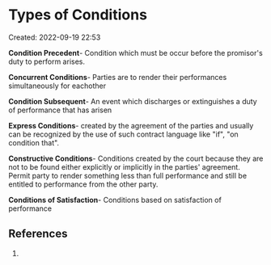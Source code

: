 # Types of Conditions
Created: 2022-09-19 22:53

**Condition Precedent**- Condition which must be occur before the promisor's duty to perform arises. 

**Concurrent Conditions**- Parties are to render their performances simultaneously for eachother

**Condition Subsequent**- An event which discharges or extinguishes a duty of performance that has arisen

**Express Conditions**- created by the agreement of the parties and usually can be recognized by the use of such contract language like "if", "on condition that". 

**Constructive Conditions**- Conditions created by the court because they are not to be found either explicitly or implicitly in the parties' agreement. Permit party to render something less than full performance and still be entitled to performance from the other party. 

**Conditions of Satisfaction**- Conditions based on satisfaction of performance 





## References

1. 